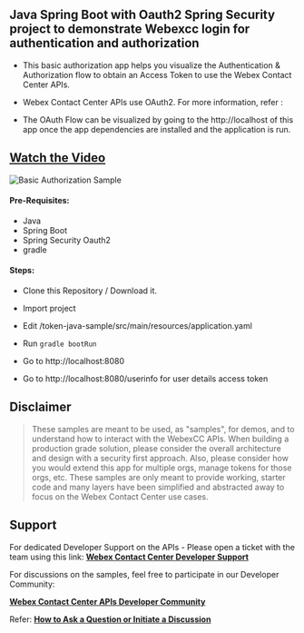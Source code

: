 ## Java Spring Boot with Oauth2 Spring Security project to demonstrate Webexcc login for authentication and authorization

- This basic authorization app helps you visualize the Authentication & Authorization flow to obtain an Access Token to use the Webex Contact Center APIs.

- Webex Contact Center APIs use OAuth2. For more information, refer :

- The OAuth Flow can be visualized by going to the http://localhost of this app once the app dependencies are installed and the application is run.

## [Watch the Video](https://app.vidcast.io/share/5c1c16ab-1d3a-4623-b1ea-68bc2fbb19a3)

![Basic Authorization Sample](./images/basic-authorization-sample.png)

#### Pre-Requisites:

- Java
- Spring Boot
- Spring Security Oauth2
- gradle



#### Steps:

- Clone this Repository / Download it.
- Import project
- Edit /token-java-sample/src/main/resources/application.yaml


- Run `gradle bootRun`

- Go to http://localhost:8080
- Go to http://localhost:8080/userinfo for user details access token



## Disclaimer

> These samples are meant to be used, as "samples", for demos, and to understand how to interact with the WebexCC APIs.
> When building a production grade solution, please consider the overall architecture and design with a security first approach.
> Also, please consider how you would extend this app for multiple orgs, manage tokens for those orgs, etc.
> These samples are only meant to provide working, starter code and many layers have been simplified and abstracted away to focus on the Webex Contact Center use cases.

## Support

For dedicated Developer Support on the APIs - Please open a ticket with the team using this link: **[Webex Contact Center Developer Support](https://developer.webex-cx.com/support)**

For discussions on the samples, feel free to participate in our Developer Community:

**[Webex Contact Center APIs Developer Community](https://community.cisco.com/t5/contact-center/bd-p/j-disc-dev-contact-center)**

Refer: **[How to Ask a Question or Initiate a Discussion](https://community.cisco.com/t5/contact-center/webex-contact-center-apis-developer-community-and-support/m-p/4558270)**
